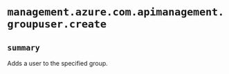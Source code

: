 # `management.azure.com.apimanagement.groupuser.create`

## `summary`
Adds a user to the specified group.


